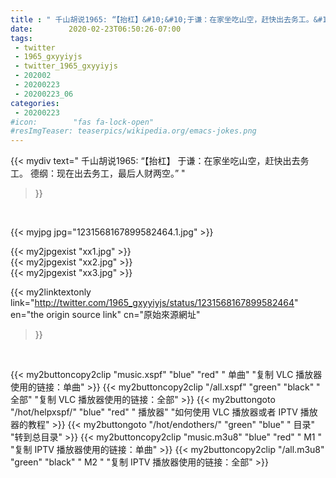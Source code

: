 ```yaml
---
title : " 千山胡说1965: “【抬杠】&#10;&#10;于谦：在家坐吃山空，赶快出去务工。&#10;&#10;德纲：现在出去务工，最后人财两空。”  "
date:        2020-02-23T06:50:26-07:00
tags:
 - twitter
 - 1965_gxyyiyjs
 - twitter_1965_gxyyiyjs
 - 202002
 - 20200223
 - 20200223_06
categories:
 - 20200223
#icon:        "fas fa-lock-open"
#resImgTeaser: teaserpics/wikipedia.org/emacs-jokes.png
---
```


{{< mydiv text=" 千山胡说1965: “【抬杠】&#10;&#10;于谦：在家坐吃山空，赶快出去务工。&#10;&#10;德纲：现在出去务工，最后人财两空。”  "
>}}
<br>


 {{< myjpg jpg="1231568167899582464.1.jpg" >}}<br> 

{{< my2jpgexist "xx1.jpg" >}}<br>
{{< my2jpgexist "xx2.jpg" >}}<br>
{{< my2jpgexist "xx3.jpg" >}}<br>


{{< my2linktextonly link="http://twitter.com/1965_gxyyiyjs/status/1231568167899582464"
en="the origin source link" cn="原始來源網址"
>}}


<br>

{{< my2buttoncopy2clip "music.xspf"        "blue"   "red"    " 单曲"  "复制 VLC 播放器使用的链接：单曲" >}} {{< my2buttoncopy2clip "/all.xspf"         "green"  "black"  " 全部"  "复制 VLC 播放器使用的链接：全部" >}} {{< my2buttongoto      "/hot/helpxspf/"    "blue"   "red"    " 播放器" "如何使用 VLC 播放器或者 IPTV 播放器的教程" >}} {{< my2buttongoto      "/hot/endothers/"   "green"  "blue"   " 目录"   "转到总目录" >}} {{< my2buttoncopy2clip "music.m3u8"        "blue"   "red"    " M1 "    "复制 IPTV 播放器使用的链接：单曲" >}} {{< my2buttoncopy2clip "/all.m3u8"         "green"  "black"  " M2 "    "复制 IPTV 播放器使用的链接：全部" >}} 
